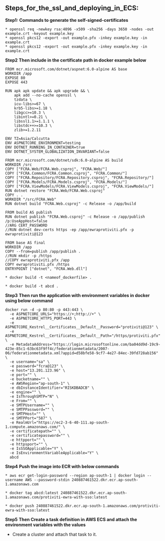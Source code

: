 ## Steps_for_the_ssl_and_deploying_in_ECS:

**Step1:**
**Commands to generate the self-signed-certificates**
```
* openssl req -newkey rsa:4096 -x509 -sha256 -days 3650 -nodes -out example.crt -keyout example.key
* openssl pkcs12 -export -out example.pfx -inkey example.key -in example.crt
* openssl pkcs12 -export -out example.pfx -inkey example.key -in example.crt
```
**Step2**
**Then include in the certificate path in docker example below**
```
FROM mcr.microsoft.com/dotnet/aspnet:6.0-alpine AS base
WORKDIR /app
EXPOSE 80
EXPOSE 443

RUN apk apk update && apk upgrade && \
    apk add --no-cache openssl \
    tzdata \
    icu-libs>=67 \
    krb5-libs>=1.18 \
    libgcc>=10.3 \
    libintl>=0.21 \
    libssl1.1>=1.1.1 \
    libstdc++>=10.3 \
    zlib>=1.2.11

ENV TZ=Asia/Calcutta
ENV ASPNETCORE_ENVIRONMENT=testing
ENV DOTNET_RUNNING_IN_CONTAINER=true
ENV DOTNET_SYSTEM_GLOBALIZATION_INVARIANT=false

FROM mcr.microsoft.com/dotnet/sdk:6.0-alpine AS build
WORKDIR /src
COPY ["FCRA.Web/FCRA.Web.csproj", "FCRA.Web/"]
COPY ["FCRA.Common/FCRA.Common.csproj", "FCRA.Common/"]
COPY ["FCRA.Repository/FCRA.Repository.csproj", "FCRA.Repository/"]
COPY ["FCRA.Models/FCRA.Models.csproj", "FCRA.Models/"]
COPY ["FCRA.ViewModels/FCRA.ViewModels.csproj", "FCRA.ViewModels/"]
RUN dotnet restore "FCRA.Web/FCRA.Web.csproj"
COPY . .
WORKDIR "/src/FCRA.Web"
RUN dotnet build "FCRA.Web.csproj" -c Release -o /app/build

FROM build AS publish
RUN dotnet publish "FCRA.Web.csproj" -c Release -o /app/publish /p:UseAppHost=false
//ARG CERT_PASSWORD
//RUN dotnet dev-certs https -ep /app/ewraprotiviti.pfx -p ewraprotiviti@123

FROM base AS final
WORKDIR /app
COPY --from=publish /app/publish .
//RUN mkdir -p /https
//COPY ewraprotiviti.pfx /app
COPY ewraprotiviti.pfx /https
ENTRYPOINT ["dotnet", "FCRA.Web.dll"]
```
```
* docker build -t <nameof_dockerfile> .
```
```
* docker build -t abcd .
```
**Step3**
**Then run the application with environment variables in docker using below command**
```
docker run -d -p 80:80 -p 443:443 \
  -e ASPNETCORE_URLS="https://+;http://+" \
  -e ASPNETCORE_HTTPS_PORT=443 \
  -e ASPNETCORE_Kestrel__Certificates__Default__Password="protiviti@123" \
  -e ASPNETCORE_Kestrel__Certificates__Default__Path="/https/protiviti.pfx" \
  -e MetadataAddress="https://login.microsoftonline.com/ba04dd9d-19c9-423e-85c1-63bc63f9ff4c/federationmetadata/2007-06/federationmetadata.xml?appid=d58bfe58-9cf7-4e27-84ec-39fd728ab156" \
  -e username="sa" \
  -e password="fcra@123" \
  -e host="13.201.123.96" \
  -e port="" \
  -e bucketname="" \
  -e AWSRegion="ap-south-1" \
  -e dbInstanceIdentifier="RISKDBADCB" \
  -e engine="" \
  -e IsThroughSMTP="N" \
  -e From="" \
  -e SMTPUsername="" \
  -e SMTPPassword="" \
  -e SMTPHost="" \
  -e SMTPPort="587" \
  -e RealmUrl="https://ec2-3-6-40-111.ap-south-1.compute.amazonaws.com/" \
  -e certificatepath="" \
  -e certificatepassword="" \
  -e httpport="" \
  -e httpsport="" \
  -e IsSSOApplicable="Y" \
  -e IsEnvironmentVariableApplicable="Y" \
  abcd
```
**Step4**
**Push the image into ECR with below commands**
```
* aws ecr get-login-password --region ap-south-1 | docker login --username AWS --password-stdin 240887461522.dkr.ecr.ap-south-1.amazonaws.com
```
```
* docker tag abcd:latest 240887461522.dkr.ecr.ap-south-1.amazonaws.com/protiviti-ewra-with-sso:latest
```
```
* docker push 240887461522.dkr.ecr.ap-south-1.amazonaws.com/protiviti-ewra-with-sso:latest
```
**Step5**
**Then Create a task definition in AWS ECS and attach the environment variables with the values**
* Create a cluster and attach that task to it.
